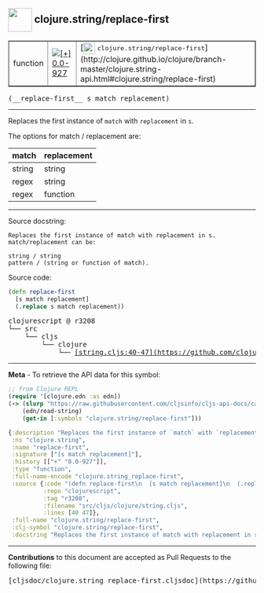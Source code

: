 ## <img width="48px" valign="middle" src="http://i.imgur.com/Hi20huC.png"> clojure.string/replace-first

 <table border="1">
<tr>

<td>function</td>
<td><a href="https://github.com/cljsinfo/cljs-api-docs/tree/0.0-927"><img valign="middle" alt="[+] 0.0-927" src="https://img.shields.io/badge/+-0.0--927-lightgrey.svg"></a> </td>
<td>
[<img height="24px" valign="middle" src="http://i.imgur.com/1GjPKvB.png"> <samp>clojure.string/replace-first</samp>](http://clojure.github.io/clojure/branch-master/clojure.string-api.html#clojure.string/replace-first)
</td>
</tr>
</table>

 <samp>
(__replace-first__ s match replacement)<br>
</samp>

---

Replaces the first instance of `match` with `replacement` in `s`.

The options for match / replacement are:

| match  | replacement |
|--------|-------------|
| string | string      |
| regex  | string      |
| regex  | function    |

---



Source docstring:

```
Replaces the first instance of match with replacement in s.
match/replacement can be:

string / string
pattern / (string or function of match).
```

Source code:

```clj
(defn replace-first
  [s match replacement]
  (.replace s match replacement))
```

 <pre>
clojurescript @ r3208
└── src
    └── cljs
        └── clojure
            └── <ins>[string.cljs:40-47](https://github.com/clojure/clojurescript/blob/r3208/src/cljs/clojure/string.cljs#L40-L47)</ins>
</pre>


---

__Meta__ - To retrieve the API data for this symbol:

```clj
;; from Clojure REPL
(require '[clojure.edn :as edn])
(-> (slurp "https://raw.githubusercontent.com/cljsinfo/cljs-api-docs/catalog/cljs-api.edn")
    (edn/read-string)
    (get-in [:symbols "clojure.string/replace-first"]))
```

```clj
{:description "Replaces the first instance of `match` with `replacement` in `s`.\n\nThe options for match / replacement are:\n\n| match  | replacement |\n|--------|-------------|\n| string | string      |\n| regex  | string      |\n| regex  | function    |",
 :ns "clojure.string",
 :name "replace-first",
 :signature ["[s match replacement]"],
 :history [["+" "0.0-927"]],
 :type "function",
 :full-name-encode "clojure.string_replace-first",
 :source {:code "(defn replace-first\n  [s match replacement]\n  (.replace s match replacement))",
          :repo "clojurescript",
          :tag "r3208",
          :filename "src/cljs/clojure/string.cljs",
          :lines [40 47]},
 :full-name "clojure.string/replace-first",
 :clj-symbol "clojure.string/replace-first",
 :docstring "Replaces the first instance of match with replacement in s.\nmatch/replacement can be:\n\nstring / string\npattern / (string or function of match)."}

```

---

__Contributions__ to this document are accepted as Pull Requests to the following file:

 <pre>
[cljsdoc/clojure.string_replace-first.cljsdoc](https://github.com/cljsinfo/cljs-api-docs/blob/master/cljsdoc/clojure.string_replace-first.cljsdoc)
</pre>

